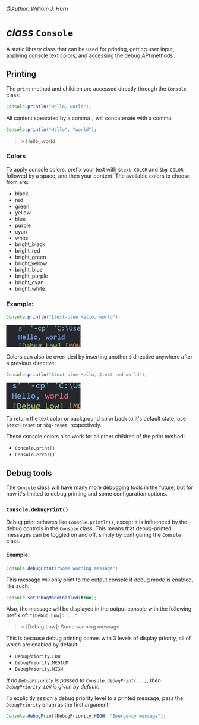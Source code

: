 _@Author: William J. Horn_

# _class_ `Console`

A static library class that can be used for printing, getting user input, applying console text colors, and accessing the debug API methods.

## Printing

The `print` method and children are accessed directly through the `Console` class:

```java
Console.println("Hello, world");
```

All content spearated by a comma `,` will concatenate with a comma:

```java
Console.println("Hello", "world");
```

> \> Hello, world

### Colors

To apply console colors, prefix your text with `$text-COLOR` and `$bg-COLOR` followed by a space, and then your content. The available colors to choose from are:

- black
- red
- green
- yellow
- blue
- purple
- cyan
- white
- bright_black
- bright_red
- bright_green
- bright_yellow
- bright_blue
- bright_purple
- bright_cyan
- bright_white

### Example:

```java
Console.println("$text-blue Hello, world");
```

<img width="200px" src="./assets/blue-text-example.png">

<br/>

Colors can also be overrided by inserting another `$` directive anywhere after a previous directive:

```java
Console.println("$text-blue Hello, $text-red world");
```

<img width="200px" height="70px" src="./assets/blue-red-text-example.png">

<br/>

To return the text color or background color back to it's default state, use `$text-reset` or `$bg-reset`, respectively.

These console colors also work for all other children of the print method:

- `Console.print()`
- `Console.error()`

## Debug tools

The `Console` class will have many more debugging tools in the future, but for now it's limited to debug printing and some configuration options.

### `Console.debugPrint()`

Debug print behaves like `Console.println()`, except it is influenced by the debug controls in the `Console` class. This means that debug-printed messages can be toggled on and off, simply by configuring the `Console` class.

#### Example:

```java
Console.debugPrint("Some warning message");
```

This message will only print to the output console if debug mode is enabled, like such:

```java
Console.setDebugModeEnabled(true);
```

Also, the message will be displayed in the output console with the following prefix of: `"[Debug Low]: ..."`

> \> [Debug Low]: Some warning message

This is because debug printing comes with 3 levels of display priority, all of which are enabled by default:

- `DebugPriority.LOW`
- `DebugPriority.MEDIUM`
- `DebugPriority.HIGH`

_If no `DebugPriority` is passed to `Console.debugPrint(...)`, then `DebugPriority.LOW` is given by default._

To explicitly assign a debug priority level to a printed message, pass the `DebugPriority` enum as the first argument:

```java
Console.debugPrint(DebugPriority.HIGH, "Emergency message");
```
